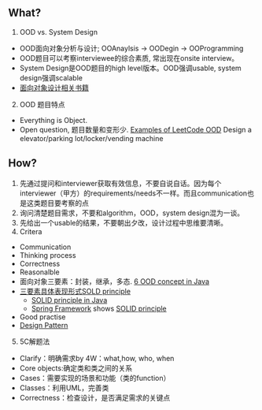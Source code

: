 ## What?
1. OOD vs. System Design
* OOD面向对象分析与设计; OOAnaylsis -> OODegin -> OOProgramming
* OOD题目可以考察interviewee的综合素质, 常出现在onsite interview。
* System Design是OOD题目的high level版本。OOD强调usable, system design强调scalable
* [面向对象设计相关书籍](https://book.douban.com/subject_search?search_text=%E9%9D%A2%E5%90%91%E5%AF%B9%E8%B1%A1&cat=1001)
2. OOD 题目特点
* Everything is Object. 
* Open question, 题目数量和变形少. [Examples of LeetCode OOD](https://leetcode.com/discuss/interview-question/object-oriented-design?currentPage=1&orderBy=hot&query=)
Design a elevator/parking lot/locker/vending machine

## How?
1. 先通过提问和interviewer获取有效信息，不要自说自话。因为每个interviewer（甲方）的requirements/needs不一样。而且communication也是这类题目要考察的点
2. 询问清楚题目需求，不要和algorithm，OOD，system design混为一谈。
3. 先给出一个usable的结果，不要朝出夕改，设计过程中思维要清晰。
4. Critera
* Communication
* Thinking process
* Correctness
* Reasonalble
 * 面向对象三要素：封装，继承，多态. [6 OOD concept in Java](https://raygun.com/blog/oop-concepts-java/) 
 * [三要素具体表现形式SOLD principle](https://medium.com/tech-tajawal/s-o-l-i-d-the-first-5-principles-of-ood-c0e743b9e54e)
   * [SOLID principle in Java](https://howtodoinjava.com/best-practices/5-class-design-principles-solid-in-java/)
   * [Spring Framework](https://www.tutorialspoint.com/spring/spring_interview_questions) shows [SOLID principle](https://www.baeldung.com/spring-interview-questions#Q4)
* Good practise
* [Design Pattern](https://book.douban.com/subject_search?search_text=%E5%A4%A7%E8%AF%9D%E8%AE%BE%E8%AE%A1%E6%A8%A1%E5%BC%8F&cat=1001)
5. 5C解题法
* Clarify：明确需求by 4W：what,how, who, when
* Core objects:确定类和类之间的关系
* Cases：需要实现的场景和功能（类的function）
* Classes：利用UML，完善类
* Correctness：检查设计，是否满足需求的关键点
 
